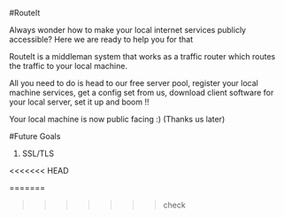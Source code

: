 #RouteIt

Always wonder how to make your local internet services publicly accessible? Here we are ready to help you for that

RouteIt is a middleman system that works as a traffic router which routes the traffic to your local machine.

All you need to do is head to our free server pool, register your local machine services, get a config set from us, download client software for your local server, set it up and boom !!

Your local machine is now public facing :) (Thanks us later)

#Future Goals
1. SSL/TLS

<<<<<<< HEAD

=======
>>>>>>> check
